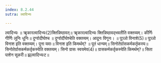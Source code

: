 ```yaml
---
index: 8.2.44
sutra: ल्वादिभ्यः

---
```

 ल्वादिभ्यः ॥ ॠकारल्वादिभ्यः(2)क्तिन्निष्ठावत्॥ ॠकारल्वादिभ्यः क्तिन्निष्ठावद्भवतीति वक्तव्यम्। कीर्णिः गीर्णिः लूनिः धूनिः॥ दुग्वोदीर्घश्च ॥ दुग्वोर्दीर्घश्चेति वक्तव्यम्। आदूनः विगूनः। ॥ पूञ्ञो विनाशे(5)॥ पूञ्ञो विनाश इति वक्तव्यम्। पूना यवाः॥ विनाश इति किमर्थम्? ॥ पूतं धान्यम्॥ सिनोतेर्ग्रासकर्मकर्तृकस्य॥ सिनोतेर्ग्रासकर्मकर्तृकस्येति वक्तव्यम्। सिनो ग्रासः स्वयमेव(4)॥ ग्रासकर्मकर्तृकस्येति किमर्थम्?॥ सिता पाशेन सूकरी॥ झ्र्ल्वादिभ्यःट॥ 